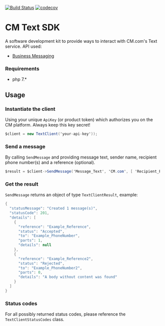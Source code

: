 [![Build Status](https://travis-ci.com/cmdotcom/text-sdk-php.svg?branch=master)](https://travis-ci.com/cmdotcom/text-sdk-php)
[![codecov](https://codecov.io/gh/cmdotcom/text-sdk-php/branch/master/graph/badge.svg)](https://codecov.io/gh/cmdotcom/text-sdk-php)

# CM Text SDK
A software development kit to provide ways to interact with CM.com's Text service. API used:
- [Business Messaging](https://docs.cmtelecom.com/business-messaging/v1.0)


### Requirements

- php 7.*


## Usage

### Instantiate the client
Using your unique `ApiKey` (or product token) which authorizes you on the CM platform. Always keep this key secret!

```cs
$client = new TextClient('your-api-key'));
```

### Send a message
By calling `SendMessage` and providing message text, sender name, recipient phone number(s) and a reference (optional).

```cs
$result = $client->SendMessage('Message_Text', 'CM.com', [ 'Recipient_PhoneNumber' ], 'Your_Reference');
```

### Get the result
`SendMessage` returns an object of type `TextClientResult`, example:

```cs
{
  "statusMessage": "Created 1 message(s)",
  "statusCode": 201,
  "details": [
    {
      "reference": "Example_Reference",
      "status": "Accepted",
      "to": "Example_PhoneNumber",
      "parts": 1,
      "details": null
    },
    {
      "reference": "Example_Reference2",
      "status": "Rejected",
      "to": "Example_PhoneNumber2",
      "parts": 0,
      "details": "A body without content was found"
    }
  ]
}
```
### Status codes
For all possibly returned status codes, please reference the `TextClientStatusCodes` class.